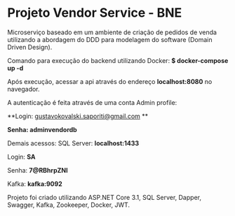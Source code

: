 
# Projeto Vendor Service - BNE

Microserviço baseado em um ambiente de criação de pedidos de venda utilizando
a abordagem do DDD para modelagem do software (Domain Driven Design).

Comando para execução do backend utilizando Docker: **$ docker-compose up -d**

Após execução, acessar a api através do endereço **localhost:8080** no navegador.

A autenticação é feita através de uma conta Admin profile:

**Login: gustavokovalski.saporiti@gmail.com **

**Senha: adminvendordb**

Demais acessos:
SQL Server: **localhost:1433**

Login: **SA**

Senha: **7@RBhrpZNI**

Kafka: **kafka:9092**

Projeto foi criado utilizando ASP.NET Core 3.1, SQL Server, Dapper, Swagger, Kafka, Zookeeper, Docker, JWT.
